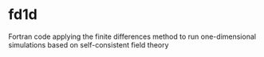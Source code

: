 # fd1d
Fortran code applying the finite differences method to run one-dimensional simulations based on self-consistent field theory
